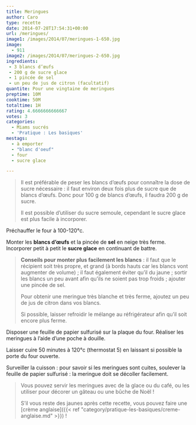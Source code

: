 ```yaml
---
title: Meringues
author: Caro
type: recette
date: 2014-07-28T17:54:31+00:00
url: /meringues/
image1: /images/2014/07/meringues-1-650.jpg
image:
  - 911
image2: /images/2014/07/meringues-2-650.jpg
ingredients:
 - 3 blancs d’œufs
 - 200 g de sucre glace
 - 1 pincée de sel
 - un peu de jus de citron (facultatif)
quantite: Pour une vingtaine de meringues
preptime: 10M
cooktime: 50M
totaltime: 1H
rating: 4.6666666666667
votes: 3
categories:
  - Miams sucrés
  - 'Pratique : Les basiques'
mestags:
  - à emporter
  - "blanc d'oeuf"
  - four
  - sucre glace

---
```

> Il est préférable de peser les blancs d’œufs pour connaître la dose de sucre nécessaire : il faut environ deux fois plus de sucre que de blancs d’œufs. Donc pour 100 g de blancs d’œufs, il faudra 200 g de sucre.
>
> Il est possible d&rsquo;utiliser du sucre semoule, cependant le sucre glace est plus facile à incorporer.

Préchauffer le four à 100-120°c.

Monter les **blancs d’œufs** et la pincée de **sel** en neige très ferme. Incorporer petit à petit le **sucre glace** en continuant de battre.

> **Conseils pour monter plus facilement les blancs** : il faut que le récipient soit très propre, et grand (à bords hauts car les blancs vont augmenter de volume) ; il faut également éviter qu&rsquo;il du jaune ; sortir les blancs un peu avant afin qu&rsquo;ils ne soient pas trop froids ; ajouter une pincée de sel.
>
> Pour obtenir une meringue très blanche et très ferme, ajoutez un peu de jus de citron dans vos blancs.
>
> Si possible, laisser refroidir le mélange au réfrigérateur afin qu&rsquo;il soit encore plus ferme.

Disposer une feuille de papier sulfurisé sur la plaque du four. Réaliser les meringues à l&rsquo;aide d&rsquo;une poche à douille.

Laisser cuire 50 minutes à 120°c (thermostat 5) en laissant si possible la porte du four ouverte.

Surveiller la cuisson : pour savoir si les meringues sont cuites, soulever la feuille de papier sulfurisé : la meringue doit se décoller facilement.

> Vous pouvez servir les meringues avec de la glace ou du café, ou les utiliser pour décorer un gâteau ou une bûche de Noël !
>
> S&rsquo;il vous reste des jaunes après cette recette, vous pouvez faire une [crème anglaise]({{< ref "category/pratique-les-basiques/creme-anglaise.md" >}}) !
